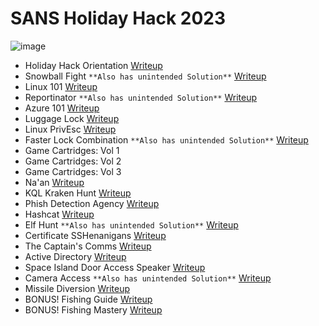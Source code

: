 # SANS Holiday Hack 2023
![image](https://github.com/dibsy/sans-holiday-hack-2023/assets/1623243/7b7ac86a-ef4f-4923-a820-6637ce75e3a7)


 - Holiday Hack Orientation [Writeup](https://github.com/dibsy/sans-holiday-hack-2023/blob/main/objectives/Christmas-Island/Frostys-Bridge/Holiday-Hack-Orientation.md)
 - Snowball Fight ```**Also has unintended Solution**``` [Writeup](https://github.com/dibsy/sans-holiday-hack-2023/blob/main/objectives/Christmas-Island/Frostys-Bridge/Snowball-Fight.md)
 - Linux 101 [Writeup](https://github.com/dibsy/sans-holiday-hack-2023/blob/main/objectives/Christmas-Island/Santas-Surf-Shack/Linux-101.md)
 - Reportinator ```**Also has unintended Solution**``` [Writeup](https://github.com/dibsy/sans-holiday-hack-2023/blob/main/objectives/Christmas-Island/Rudolphs-Rest/Reportinator.md)
 - Azure 101 [Writeup](https://github.com/dibsy/sans-holiday-hack-2023/blob/main/objectives/Christmas-Island/Rudolphs-Rest/Azure-101.md)
 - Luggage Lock [Writeup](https://github.com/dibsy/sans-holiday-hack-2023/blob/main/objectives/Island-Of-Misfit-Toys/Square-Wheel-Yard/Luggage-Lock.md)
 - Linux PrivEsc [Writeup](https://github.com/dibsy/sans-holiday-hack-2023/blob/main/objectives/Island-Of-Misfit-Toys/Ostrich-Saloon/Linux-PrivEsc.md)
 - Faster Lock Combination ```**Also has unintended Solution**``` [Writeup](https://github.com/dibsy/sans-holiday-hack-2023/blob/main/objectives/Steampunk-Island/Brass-Bouy-Port/Faster-Lock-Combination.md)
 - Game Cartridges: Vol 1
 - Game Cartridges: Vol 2
 - Game Cartridges: Vol 3
 - Na'an [Writeup](https://github.com/dibsy/sans-holiday-hack-2023/blob/main/objectives/Film-Noir-Island/Chiaroscuro-City/NaaN.md)
 - KQL Kraken Hunt [Writeup](https://github.com/dibsy/sans-holiday-hack-2023/blob/main/objectives/Film-Noir-Island/Gumshoe-Alley-PI-Office/KQL-Kraken-Hunt.md)
 - Phish Detection Agency [Writeup](https://github.com/dibsy/sans-holiday-hack-2023/blob/main/objectives/Film-Noir-Island/The-Blacklight-District/Phish-Detection-Agency.md)
 - Hashcat [Writeup](https://github.com/dibsy/sans-holiday-hack-2023/blob/main/objectives/Island-Of-Misfit-Toys/Scaredy-Kite-Heights/Hashcat.md)
 - Elf Hunt ```**Also has unintended Solution**``` [Writeup](https://github.com/dibsy/sans-holiday-hack-2023/blob/main/objectives/Pixel-Island/Rainraster-Cliffs/Elf-Hunt.md)
 - Certificate SSHenanigans [Writeup](https://github.com/dibsy/sans-holiday-hack-2023/blob/main/objectives/Pixel-Island/Rainraster-Cliffs/Certificate-SSHenanigans.md)
 - The Captain's Comms [Writeup](https://github.com/dibsy/sans-holiday-hack-2023/blob/main/objectives/Steampunk-Island/Brass-Bouy-Port/The-Captains-Comms.md)
 - Active Directory [Writeup](https://github.com/dibsy/sans-holiday-hack-2023/blob/main/objectives/Pixel-Island/Rainraster-Cliffs/Active-Directory.md)
 - Space Island Door Access Speaker [Writeup](https://github.com/dibsy/sans-holiday-hack-2023/blob/main/objectives/Space-Island/Spaceport-Point/Space-Island-Door-Access-Speaker.md)
 - Camera Access ```**Also has unintended Solution**``` [Writeup](https://github.com/dibsy/sans-holiday-hack-2023/blob/main/objectives/Space-Island/Zenith-SGS/Camera-Access.md)
 - Missile Diversion [Writeup](https://github.com/dibsy/sans-holiday-hack-2023/blob/main/objectives/Space-Island/Zenith-SGS/Missile-Diversion.md)
 - BONUS! Fishing Guide [Writeup](https://github.com/dibsy/sans-holiday-hack-2023/blob/main/objectives/Island-Of-Misfit-Toys/Tarnished-Trove/BONUS-Fishing-Guide.md)
 - BONUS! Fishing Mastery [Writeup](https://github.com/dibsy/sans-holiday-hack-2023/blob/main/objectives/Island-Of-Misfit-Toys/Tarnished-Trove/BONUS-Fishing-Mastery.md)

